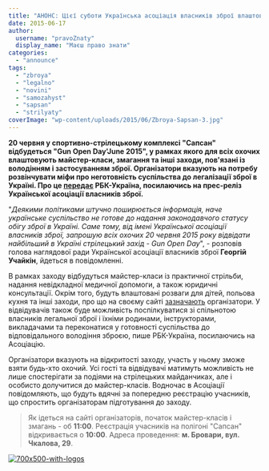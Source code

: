 ```yaml
---
title: "АНОНС: Цієї суботи Українська асоціація власників зброї влаштовує у Броварах \"Gun Open Day\""
date: 2015-06-17
author: 
  username: "pravoZnaty"
  display_name: "Маєш право знати"
categories: 
  - "announce"
tags: 
  - "zbroya"
  - "legalno"
  - "novini"
  - "samozahyst"
  - "sapsan"
  - "strilyaty"
coverImage: "wp-content/uploads/2015/06/Zbroya-Sapsan-3.jpg"
---
```


**20 червня у спортивно-стрілецькому комплексі "Сапсан" відбудеться "Gun Open Day'June 2015", у рамках якого для всіх охочих влаштовують майстер-класи, змагання та інші заходи, пов'язані із володінням і застосуванням зброї. Організатори вказують на потребу розвінчувати міфи про неготовність суспільства до легалізації зброї в Україні. Про це [передає](http://www.rbc.ua/ukr/news/ukrainskaya-assotsiatsiya-vladeltsev-oruzhiya-1434467052.html) РБК-Україна, посилаючись на прес-реліз Української асоціації власників зброї.**

"_Деякими політиками штучно поширюється інформація, наче українське суспільство не готове до надання законодавчого статусу обігу зброї в Україні. Саме тому, від імені Української асоціації власників зброї, запрошую всіх охочих 20 червня 2015 року відвідати найбільший в Україні стрілецький захід - Gun Open Day_", - розповів голова наглядової ради Української асоціації власників зброї **Георгій Учайкін**, йдеться в повідомленні.

В рамках заходу відбудуться майстер-класи із практичної стрільби, надання невідкладної медичної допомоги, а також юридичні консультації. Окрім того, будуть влаштовані розваги для дітей, польова кухня та інші заходи, про що на своєму сайті [зазначають](http://zbroya.info/uk/partner/uavz/events/6198_gun-open-day-june-2015/) організатори. У відвідувачів також буде можливість поспілкуватися зі спільнотою власників легальної зброї і їхніми родинами, інструкторами, викладачами та переконатися у готовності суспільства до відповідального володіння зброєю, пише РБК-Україна, посилаючись на Асоціацію.

Організатори вказують на відкритості заходу, участь у ньому зможе взяти будь-хто охочий. Усі гості та відвідувачі матимуть можливість не лише спостерігати за подіями на стрілецьких майданчиках, але і особисто долучитися до майстер-класів. Водночас в Асоціації повідомляють, що будуть вдячні за попередню реєстрацію учасників, що спростить організаторам підготування до заходу.

> Як ідеться на сайті організаторів, початок майстер-класів і змагань - об **11:00**. Реєстрація учасників на полігоні "Сапсан" відкривається о **10:00**. Адреса проведення: **м. Бровари, вул. Чкалова, 29**.

[![700x500-with-logos](https://mpz.brovary.org/wp-content/uploads/2015/06/700x500-with-logos.jpg)](https://mpz.brovary.org/wp-content/uploads/2015/06/700x500-with-logos.jpg)
